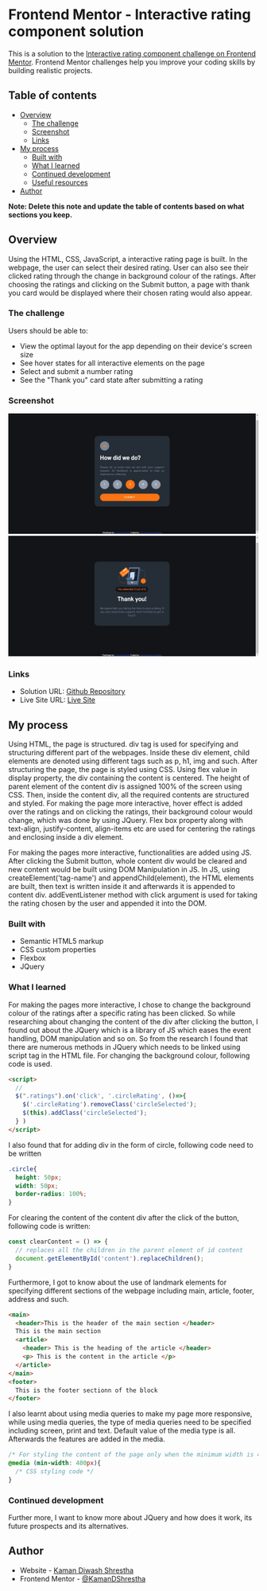 # Frontend Mentor - Interactive rating component solution

This is a solution to the [Interactive rating component challenge on Frontend Mentor](https://www.frontendmentor.io/challenges/interactive-rating-component-koxpeBUmI). Frontend Mentor challenges help you improve your coding skills by building realistic projects. 

## Table of contents

- [Overview](#overview)
  - [The challenge](#the-challenge)
  - [Screenshot](#screenshot)
  - [Links](#links)
- [My process](#my-process)
  - [Built with](#built-with)
  - [What I learned](#what-i-learned)
  - [Continued development](#continued-development)
  - [Useful resources](#useful-resources)
- [Author](#author)

**Note: Delete this note and update the table of contents based on what sections you keep.**

## Overview
Using the HTML, CSS, JavaScript, a interactive rating page is built. In the webpage, the user can select their desired rating. User can also see their clicked rating through the change in background colour of the ratings. After choosing the ratings and clicking on the Submit button, a page with thank you card would be displayed where their chosen rating would also appear. 
### The challenge

Users should be able to:

- View the optimal layout for the app depending on their device's screen size
- See hover states for all interactive elements on the page
- Select and submit a number rating
- See the "Thank you" card state after submitting a rating

### Screenshot

![](./ratingB.jpg)
![](./thankA.jpg)

### Links

- Solution URL: [Github Repository](https://github.com/FrontEnd-Development-Learning/interactive-rating)
- Live Site URL: [Live Site](https://frontend-development-learning.github.io/interactive-rating/)

## My process
  Using HTML, the page is structured. div tag is used for specifying and structuring different part of the webpages. Inside these div element, child elements are denoted using different tags such as p, h1, img and such. 
  After structuring the page, the page is styled using CSS. Using flex value in display property, the div containing the content is centered. The height of parent element of the content div is assigned 100% of the screen using CSS. Then, inside the content div, all the required contents are structured and styled. For making the page more interactive, hover effect is added over the ratings and on clicking the ratings, their background colour would change, which was done by using JQuery. Flex box property along with text-align, justify-content, align-items etc are used for centering the ratings and enclosing inside a div element. 
  
  For making the pages more interactive, functionalities are added using JS. After clicking the Submit button, whole content div would be cleared and new content would be built using DOM Manipulation in JS. In JS, using createElement('tag-name') and appendChild(element), the HTML elements are built, then text is written inside it and afterwards it is appended to content div. addEventListener method with click argument is used for taking the rating chosen by the user and appended it into the DOM. 

### Built with

- Semantic HTML5 markup
- CSS custom properties
- Flexbox
- JQuery

### What I learned

For making the pages more interactive, I chose to change the background colour of the ratings after a specific rating has been clicked. So while researching about changing the content of the div after clicking the button, I found out about the JQuery which is a library of JS which eases the event handling, DOM manipulation and so on. So from the research I found that there are numerous methods in JQuery which needs to be linked using script tag in the HTML file. 
For changing the background colour, following code is used. 

```html
<script>
  // 
  $(".ratings").on('click', '.circleRating', ()=>{
    $('.circleRating').removeClass('circleSelected');
    $(this).addClass('circleSelected');
  } )
</script>
```
I also found that for adding div in the form of circle, following code need to be written
```css
.circle{
  height: 50px;
  width: 50px;
  border-radius: 100%;
}
```

For clearing the content of the content div after the click of the button, following code is written:
```js
const clearContent = () => {
  // replaces all the children in the parent element of id content
  document.getElementById('content').replaceChildren();
}
```

Furthermore, I got to know about the use of landmark elements for specifying different sections of the webpage including main, article, footer, address and such. 
```html
<main>
  <header>This is the header of the main section </header>
  This is the main section
  <article>
    <header> This is the heading of the article </header>
    <p> This is the content in the article </p>
  </article>
</main>
<footer>
  This is the footer sectionn of the block
</footer>
```

I also learnt about using media queries to make my page more responsive, while using media queries, the type of media queries need to be specified including screen, print and text. Default value of the media type is all. Afterwards the features are added in the media. 
```css
/* For styling the content of the page only when the minimum width is 400px */
@media (min-width: 400px){
  /* CSS styling code */
}
``` 



### Continued development

Further more, I want to know more about JQuery and how does it work, its future prospects and its alternatives. 

## Author

- Website - [Kaman Diwash Shrestha](https://github.com/KamanDShrestha)
- Frontend Mentor - [@KamanDShrestha](https://www.frontendmentor.io/profile/KamanDShrestha)

